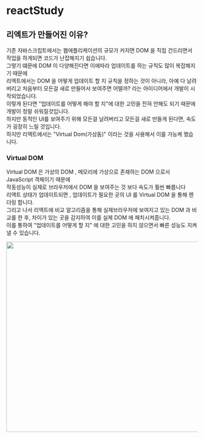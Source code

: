 # reactStudy

## 리엑트가 만들어진 이유?

기존 자바스크립트에서는 웹에플리케이션의 규모가 커지면 DOM 을 직접 건드리면서 작업을 하게되면 코드가 난잡해지기 쉽습니다.  
그렇기 떄문에 DOM 이 다양해진다면 이에따라 업데이트를 하는 규칙도 많이 복잡해지기 때문에  
리엑트에서는 DOM 을 어떻게 업데이트 할 지 규칙을 정하는 것이 아니라, 아예 다 날려버리고 처음부터 모든걸 새로 만들어서 보여주면 어떨까? 라는 아이디어에서 개발이 시작되었습니다.  
이렇게 된다면 "업데이트를 어떻게 해야 할 지"에 대한 고민을 전혀 안해도 되기 때문에 개발이 정말 쉬워질것입니다.  
하지만 동적인 UI를 보여주기 위해 모든걸 날려버리고 모든걸 새로 만들게 된다면, 속도가 굉장히 느릴 것입니다.  
하지만 리엑트에서는 "Virtual Dom(가상돔)" 이라는 것을 사용해서 이를 가능케 했습니다.

### Virtual DOM

Virtual DOM 은 가상의 DOM , 메모리에 가상으로 존재하는 DOM 으로서 JavaScript 객체이기 때문에  
작동성능이 실제로 브라우저에서 DOM 을 보여주는 것 보다 속도가 훨씬 빠릅니다  
리액트 상태가 업데이트되면 , 업데이트가 필요한 곳의 UI 를 Virtual DOM 을 통해 렌더링 합니다.  
그리고 나서 리액트에 비교 알고리즘을 통해 실제브라우저에 보여지고 있는 DOM 과 비교를 한 후, 차이가 있는 곳을 감지하여 이를 실제 DOM 에 패치시켜줍니다.  
이를 통하여 "업데이트를 어떻게 할 지" 에 대한 고민을 하지 않으면서 빠른 성능도 지켜낼 수 있습니다.

<img src="https://i.imgur.com/u6YnxUS.png" width="800px" height="500px"></img>
